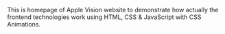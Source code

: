 This is homepage of Apple Vision website to demonstrate how actually the frontend technologies work using HTML, CSS & JavaScript with CSS Animations.

